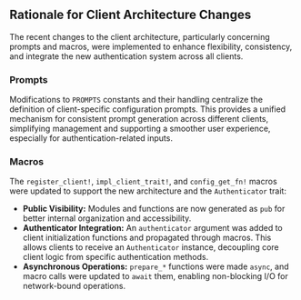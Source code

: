 ## Rationale for Client Architecture Changes

The recent changes to the client architecture, particularly concerning prompts and macros, were implemented to enhance flexibility, consistency, and integrate the new authentication system across all clients.

### Prompts
Modifications to `PROMPTS` constants and their handling centralize the definition of client-specific configuration prompts. This provides a unified mechanism for consistent prompt generation across different clients, simplifying management and supporting a smoother user experience, especially for authentication-related inputs.

### Macros
The `register_client!`, `impl_client_trait!`, and `config_get_fn!` macros were updated to support the new architecture and the `Authenticator` trait:
*   **Public Visibility:** Modules and functions are now generated as `pub` for better internal organization and accessibility.
*   **Authenticator Integration:** An `authenticator` argument was added to client initialization functions and propagated through macros. This allows clients to receive an `Authenticator` instance, decoupling core client logic from specific authentication methods.
*   **Asynchronous Operations:** `prepare_*` functions were made `async`, and macro calls were updated to `await` them, enabling non-blocking I/O for network-bound operations.
